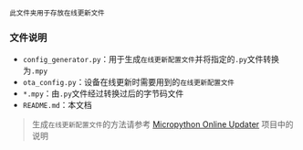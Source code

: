 	此文件夹用于存放在线更新文件

### 文件说明

- `config_generator.py`：用于生成`在线更新配置文件`并将指定的`.py`文件转换为`.mpy`
- `ota_config.py`：设备在线更新时需要用到的`在线更新配置文件`
- `*.mpy`：由`.py`文件经过转换过后的字节码文件
- `README.md`：本文档

> 生成`在线更新配置文件`的方法请参考 [Micropython Online Updater](https://gitee.com/walkline/micropython-online-updater) 项目中的说明